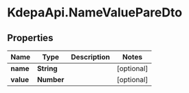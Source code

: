 # KdepaApi.NameValuePareDto

## Properties

Name | Type | Description | Notes
------------ | ------------- | ------------- | -------------
**name** | **String** |  | [optional] 
**value** | **Number** |  | [optional] 


